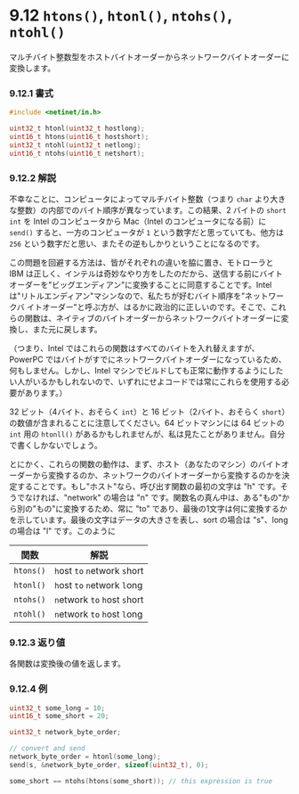 # 9.12 `htons()`, `htonl()`, `ntohs()`, `ntohl()`

マルチバイト整数型をホストバイトオーダーからネットワークバイトオーダーに変換します。

### 9.12.1 書式

```c
#include <netinet/in.h>

uint32_t htonl(uint32_t hostlong);
uint16_t htons(uint16_t hostshort);
uint32_t ntohl(uint32_t netlong);
uint16_t ntohs(uint16_t netshort);
```

### 9.12.2 解説

不幸なことに、コンピュータによってマルチバイト整数（つまり `char` より大きな整数）の内部でのバイト順序が異なっています。この結果、2 バイトの `short int` を Intel のコンピュータから Mac（Intel のコンピュータになる前）に `send()` すると、一方のコンピュータが `1` という数字だと思っていても、他方は `256` という数字だと思い、またその逆もしかりということになるのです。

この問題を回避する方法は、皆がそれぞれの違いを脇に置き、モトローラと IBM は正しく、インテルは奇妙なやり方をしたのだから、送信する前にバイトオーダーを"ビッグエンディアン"に変換することに同意することです。Intel は"リトルエンディアン"マシンなので、私たちが好むバイト順序を"ネットワークバ イトオーダー"と呼ぶ方が、はるかに政治的に正しいのです。そこで、これらの関数は、ネイティブのバイトオーダーからネットワークバイトオーダーに変換し、また元に戻します。

（つまり、Intel ではこれらの関数はすべてのバイトを入れ替えますが、PowerPC ではバイトがすでにネットワークバイトオーダーになっているため、何もしません。しかし、Intel マシンでビルドしても正常に動作するようにしたい人がいるかもしれないので、いずれにせよコードでは常にこれらを使用する必要があります。）

32 ビット（4バイト、おそらく `int`）と 16 ビット（2バイト、おそらく `short`）の数値が含まれることに注意してください。64 ビットマシンには 64 ビットの `int` 用の `htonll()` があるかもしれませんが、私は見たことがありません。自分で書くしかないでしょう。

とにかく、これらの関数の動作は、まず、ホスト（あなたのマシン）のバイトオーダーから変換するのか、ネットワークのバイトオーダーから変換するのかを決定することです。もし"ホスト"なら、呼び出す関数の最初の文字は "h" です。そうでなければ、"network" の場合は "n" です。関数名の真ん中は、ある"もの"から別の"もの"に変換するため、常に "to" であり、最後の1文字は何に変換するかを示しています。最後の文字はデータの大きさを表し、sort の場合は "s"、long の場合は "l" です。このように

| 関数      | 解説                          |
|-----------|-------------------------------|
| `htons()` | `h`ost `to` `n`etwork `s`hort |
| `htonl()` | `h`ost `to` `n`etwork `l`ong  |
| `ntohs()` | `n`etwork `to` `h`ost `s`hort |
| `ntohl()` | `n`etwork `to` `h`ost `l`ong  |

### 9.12.3 返り値

各関数は変換後の値を返します。

### 9.12.4 例

```c
uint32_t some_long = 10;
uint16_t some_short = 20;

uint32_t network_byte_order;

// convert and send
network_byte_order = htonl(some_long);
send(s, &network_byte_order, sizeof(uint32_t), 0);

some_short == ntohs(htons(some_short)); // this expression is true
```
